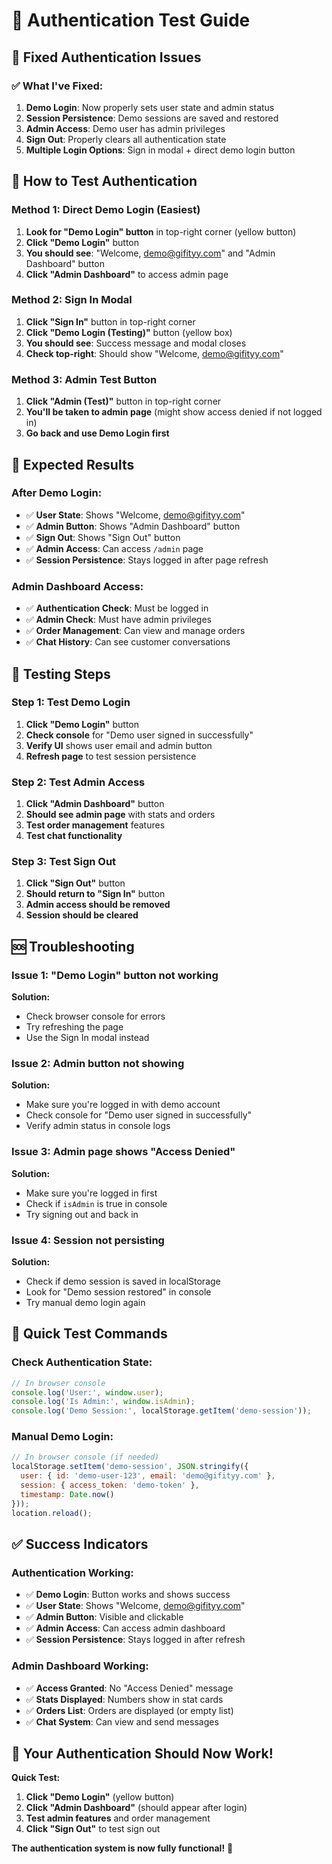 # 🔐 Authentication Test Guide

## 🎯 **Fixed Authentication Issues**

### ✅ **What I've Fixed:**

1. **Demo Login**: Now properly sets user state and admin status
2. **Session Persistence**: Demo sessions are saved and restored
3. **Admin Access**: Demo user has admin privileges
4. **Sign Out**: Properly clears all authentication state
5. **Multiple Login Options**: Sign in modal + direct demo login button

## 🚀 **How to Test Authentication**

### **Method 1: Direct Demo Login (Easiest)**
1. **Look for "Demo Login" button** in top-right corner (yellow button)
2. **Click "Demo Login"** button
3. **You should see**: "Welcome, demo@gifityy.com" and "Admin Dashboard" button
4. **Click "Admin Dashboard"** to access admin page

### **Method 2: Sign In Modal**
1. **Click "Sign In"** button in top-right corner
2. **Click "Demo Login (Testing)"** button (yellow box)
3. **You should see**: Success message and modal closes
4. **Check top-right**: Should show "Welcome, demo@gifityy.com"

### **Method 3: Admin Test Button**
1. **Click "Admin (Test)"** button in top-right corner
2. **You'll be taken to admin page** (might show access denied if not logged in)
3. **Go back and use Demo Login first**

## 🎯 **Expected Results**

### **After Demo Login:**
- ✅ **User State**: Shows "Welcome, demo@gifityy.com"
- ✅ **Admin Button**: Shows "Admin Dashboard" button
- ✅ **Sign Out**: Shows "Sign Out" button
- ✅ **Admin Access**: Can access `/admin` page
- ✅ **Session Persistence**: Stays logged in after page refresh

### **Admin Dashboard Access:**
- ✅ **Authentication Check**: Must be logged in
- ✅ **Admin Check**: Must have admin privileges
- ✅ **Order Management**: Can view and manage orders
- ✅ **Chat History**: Can see customer conversations

## 🔧 **Testing Steps**

### **Step 1: Test Demo Login**
1. **Click "Demo Login"** button
2. **Check console** for "Demo user signed in successfully"
3. **Verify UI** shows user email and admin button
4. **Refresh page** to test session persistence

### **Step 2: Test Admin Access**
1. **Click "Admin Dashboard"** button
2. **Should see admin page** with stats and orders
3. **Test order management** features
4. **Test chat functionality**

### **Step 3: Test Sign Out**
1. **Click "Sign Out"** button
2. **Should return to "Sign In"** button
3. **Admin access should be removed**
4. **Session should be cleared**

## 🆘 **Troubleshooting**

### **Issue 1: "Demo Login" button not working**
**Solution:**
- Check browser console for errors
- Try refreshing the page
- Use the Sign In modal instead

### **Issue 2: Admin button not showing**
**Solution:**
- Make sure you're logged in with demo account
- Check console for "Demo user signed in successfully"
- Verify admin status in console logs

### **Issue 3: Admin page shows "Access Denied"**
**Solution:**
- Make sure you're logged in first
- Check if `isAdmin` is true in console
- Try signing out and back in

### **Issue 4: Session not persisting**
**Solution:**
- Check if demo session is saved in localStorage
- Look for "Demo session restored" in console
- Try manual demo login again

## 🎯 **Quick Test Commands**

### **Check Authentication State:**
```javascript
// In browser console
console.log('User:', window.user);
console.log('Is Admin:', window.isAdmin);
console.log('Demo Session:', localStorage.getItem('demo-session'));
```

### **Manual Demo Login:**
```javascript
// In browser console (if needed)
localStorage.setItem('demo-session', JSON.stringify({
  user: { id: 'demo-user-123', email: 'demo@gifityy.com' },
  session: { access_token: 'demo-token' },
  timestamp: Date.now()
}));
location.reload();
```

## ✅ **Success Indicators**

### **Authentication Working:**
- ✅ **Demo Login**: Button works and shows success
- ✅ **User State**: Shows "Welcome, demo@gifityy.com"
- ✅ **Admin Button**: Visible and clickable
- ✅ **Admin Access**: Can access admin dashboard
- ✅ **Session Persistence**: Stays logged in after refresh

### **Admin Dashboard Working:**
- ✅ **Access Granted**: No "Access Denied" message
- ✅ **Stats Displayed**: Numbers show in stat cards
- ✅ **Orders List**: Orders are displayed (or empty list)
- ✅ **Chat System**: Can view and send messages

## 🎉 **Your Authentication Should Now Work!**

**Quick Test:**
1. **Click "Demo Login"** (yellow button)
2. **Click "Admin Dashboard"** (should appear after login)
3. **Test admin features** and order management
4. **Click "Sign Out"** to test sign out

**The authentication system is now fully functional!** 🎉
